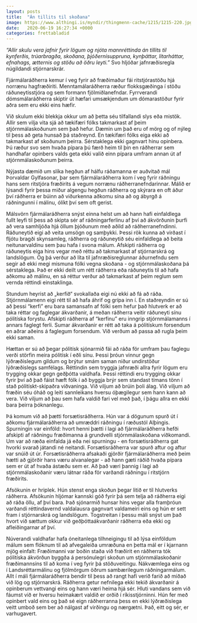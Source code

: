 ```yaml
---
layout: posts
title:  "Án tillits til skoðana"
image: https://www.althingi.is/myndir/thingmenn-cache/1215/1215-220.jpg
date:   2020-06-19 16:27:34 +0000
categories: frettabladid
---
```

*“Allir skulu vera jafnir fyrir lögum og njóta mannréttinda án tillits til kynferðis, trúarbragða, skoðana, þjóðernisuppruna, kynþáttar, litarháttar, efnahags, ætternis og stöðu að öðru leyti.”* Svo hljóðar jafnræðisregla núgildandi stjórnarskrár.

Fjármálaráðherra kemur í veg fyrir að fræðimaður fái ritstjórastöðu hjá norrænu hagfræðiriti. Menntamálaráðherra ræður flokksgæðinga í stöðu ráðuneytisstjóra og sem formann fjölmiðlanefndar. Fyrrverandi dómsmálaráðherra skiptir út hæfari umsækjendum um dómarastöður fyrir aðra sem eru ekki eins hæfir. 

Við skulum ekki blekkja okkur um að þetta séu tilfallandi slys eða mistök. Allir sem vilja vita sjá að tækifæri fólks takmarkast af þeim stjórnmálaskoðunum sem það hefur. Dæmin um það eru of mörg og of nýleg til þess að geta hunsað þá staðreynd. En tækifæri fólks eiga ekki að takmarkast af skoðunum þeirra. Sérstaklega ekki gagnvart hinu opinbera. Þú ræður svo sem hvaða pípara þú færð heim til þín en ráðherrar sem handhafar opinbers valds geta ekki valið einn pípara umfram annan út af stjórnmálaskoðunum þeirra. 

Nýjasta dæmið um slíka hegðun af hálfu ráðamanna er auðvitað mál Þorvaldar Gylfasonar, þar sem fjármálaráðherra kom í veg fyrir ráðningu hans sem ritstjóra fræðirits á vegum norrænu ráðherranefndarinnar. Málið er lýsandi fyrir þessa miður algengu hegðun ráðherra og skýrara en oft áður því ráðherra er búinn að viðurkenna aðkomu sína að og ábyrgð á ráðningunni í málinu, ólíkt því sem oft gerist. 

Málsvörn fjármálaráðherra snýst einna helst um að hann hafi einfaldlega fullt leyfi til þess að skipta sér af ráðningarferlinu af því að ákvörðunin þurfi að vera samhljóða hjá öllum þjóðunum með aðild að ráðherranefndinni. Ráðuneytið eigi að veita umsögn og samþykki. Þessi rök kunna að virðast í fljótu bragði skynsamleg, ráðherra og ráðuneytið séu einfaldlega að beita neitunarvaldinu sem þau hafa í svona málum. Afskipti ráðherra og ráðuneytis eiga hins vegar með réttu að takmarkast af stjórnarskrá og landslögum. Og þá verður að líta til  jafnræðisreglunnar áðurnefndu sem segir að ekki megi mismuna fólki vegna skoðana - og stjórnmálaskoðana þá sérstaklega. Það er ekki deilt um rétt ráðherra eða ráðuneytis til að hafa aðkomu að málinu, en sá réttur verður að takmarkast af þeim reglum sem vernda réttindi einstaklinga.

Stundum heyrist að „kerfið“ svokallaða eigi nú ekki að fá að ráða. Stjórnmálamenn eigi rétt til að hafa áhrif og grípa inn í. En staðreyndin er sú að þessi “kerfi” eru bara samansafn af fólki sem hefur það hlutverk er að taka réttar og faglegar ákvarðanir, á meðan ráðherra veitir ráðuneyti sínu pólitíska forystu. Afskipti ráðherra af “kerfinu” eru inngrip stjórnmálamanns í annars faglegt ferli. Sumar ákvarðanir er rétt að taka á pólitískum forsendum en aðrar aðeins á  faglegum forsendum. Við verðum að passa að rugla þeim ekki saman. 

Hættan er sú að þegar pólitísk sjónarmið fái að ráða för umfram þau faglegu verði störfin meira pólitísk í eðli sínu. Þessi þróun vinnur gegn lýðræðislegum gildum og brýtur smám saman niður undirstöður lýðræðislegs samfélags. Réttindin sem tryggja jafnræði allra fyrir lögum eru trygging okkar gegn geðþótta valdhafa. Þessi réttindi eru trygging okkar fyrir því að það fáist hæft fólk í að byggja brýr sem standast tímans tönn í stað pólitískt-skipaðra viðvaninga. Við viljum að brúin þoli álag. Við viljum að fræðin séu óháð og leiti sannleikans hversu óþægilegur sem hann kann að vera. Við viljum að þau sem hafa valdið fari vel með það, í þágu allra en ekki bara þeirra þóknanlegu. 

Þá komum við að þætti forsætisráðherra. Hún var á dögunum spurð út í aðkomu fjármálaráðherra að umræddri ráðningu í ræðustól Alþingis. Spurningin var einföld: hvort henni þætti í lagi að fjármálaráðherra hefði afskipti af ráðningu fræðimanna á grundvelli stjórnmálaskoðana viðkomandi. Um var að ræða einfalda já eða nei spurningu - en forsætisráðherra gat hvorki svarað játandi né neitandi. Forsætisráðherra var spurð aftur og aftur var snúið út úr. Forsætisráðherra afsakaði gjörðir fjármálaráðherra með þeim hætti að gjörðir hans væru alvanalegar - að hann gæti ráðið hvaða pípara sem er út af hvaða ástæðu sem er. Að það væri þannig í lagi að stjórnmálaskoðanir væru látnar ráða för varðandi ráðningu í ritstjórn fræðirits.

Afsökunin er hriplek. Hún stenst enga skoðun þegar litið er til hlutverks ráðherra. Afsökunin hljómar kannski góð fyrir þá sem telja að ráðherra eigi að ráða öllu, af því bara. Það sjónarmið hunsar hins vegar alla framþróun varðandi réttindavernd valdalausra gagnvart valdameiri eins og hún er sett fram í stjórnarskrá og landslögum. Togstreitan í þessu máli snýst um það hvort við sættum okkur við geðþóttaákvarðanir ráðherra eða ekki og afleiðingarnar af því.

Núverandi valdhafar hafa óneitanlega tilhneigingu til að lýsa einföldum málum sem flóknum til að afvegaleiða umræðuna en þetta mál er í kjarnann mjög einfalt: Fræðimanni var boðin staða við fræðirit en ráðherra tók pólitíska ákvörðun byggða á persónulegri skoðun um stjórnmálaskoðanir fræðimannsins til að koma í veg fyrir þá stöðuveitingu. Nákvæmlega eins og í Landsréttarmálinu og fjölmörgum öðrum sambærilegum ráðningarmálum. Allt í máli fjármálaráðherra bendir til þess að rangt hafi verið farið að miðað við lög og stjórnarskrá. Ráðherra getur nefnilega ekki tekið ákvarðanir á opinberum vettvangi eins og hann væri heima hjá sér. Hluti vandans sem við fáumst við er hversu heimakært valdið er orðið í ríkisstjórninni. Hún fer með opinbert vald eins og það sé eign ráðherranna þess en ekki lýðræðislega veitt umboð sem ber að nálgast af virðingu og nærgætni. Það, eitt og sér, er varhugavert.
